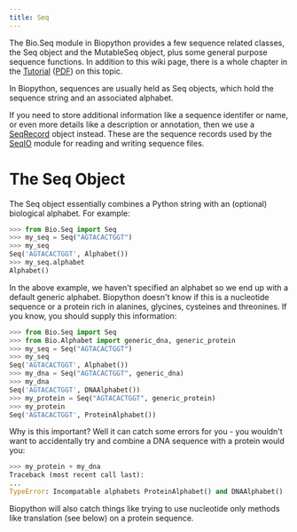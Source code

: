 ```yaml
---
title: Seq
---
```


The Bio.Seq module in Biopython provides a few sequence related classes,
the Seq object and the MutableSeq object, plus some general purpose
sequence functions. In addition to this wiki page, there is a whole
chapter in the
[Tutorial](http://biopython.org/DIST/docs/tutorial/Tutorial.html)
([PDF](http://biopython.org/DIST/docs/tutorial/Tutorial.pdf)) on this
topic.

In Biopython, sequences are usually held as Seq objects, which hold the
sequence string and an associated alphabet.

If you need to store additional information like a sequence identifer or
name, or even more details like a description or annotation, then we use
a [SeqRecord](SeqRecord "wikilink") object instead. These are the
sequence records used by the [SeqIO](SeqIO "wikilink") module for
reading and writing sequence files.

The Seq Object
==============

The Seq object essentially combines a Python string with an (optional)
biological alphabet. For example:

``` Python
>>> from Bio.Seq import Seq
>>> my_seq = Seq("AGTACACTGGT")
>>> my_seq
Seq('AGTACACTGGT', Alphabet())
>>> my_seq.alphabet
Alphabet()
```

In the above example, we haven't specified an alphabet so we end up with
a default generic alphabet. Biopython doesn't know if this is a
nucleotide sequence or a protein rich in alanines, glycines, cysteines
and threonines. If you know, you should supply this information:

``` Python
>>> from Bio.Seq import Seq
>>> from Bio.Alphabet import generic_dna, generic_protein
>>> my_seq = Seq("AGTACACTGGT")
>>> my_seq
Seq('AGTACACTGGT', Alphabet())
>>> my_dna = Seq("AGTACACTGGT", generic_dna)
>>> my_dna
Seq('AGTACACTGGT', DNAAlphabet())
>>> my_protein = Seq("AGTACACTGGT", generic_protein)
>>> my_protein
Seq('AGTACACTGGT', ProteinAlphabet())
```

Why is this important? Well it can catch some errors for you - you
wouldn't want to accidentally try and combine a DNA sequence with a
protein would you:

``` Python
>>> my_protein + my_dna
Traceback (most recent call last):
...
TypeError: Incompatable alphabets ProteinAlphabet() and DNAAlphabet()
```

Biopython will also catch things like trying to use nucleotide only
methods like translation (see below) on a protein sequence.

